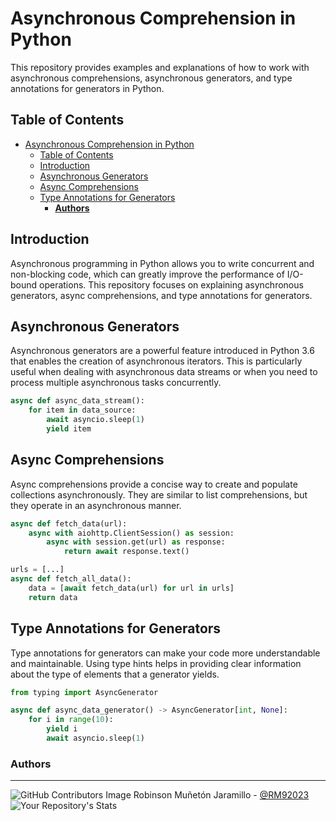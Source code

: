 # Asynchronous Comprehension in Python

This repository provides examples and explanations of how to work with asynchronous comprehensions, asynchronous generators, and type annotations for generators in Python.

## Table of Contents

- [Asynchronous Comprehension in Python](#asynchronous-comprehension-in-python)
  - [Table of Contents](#table-of-contents)
  - [Introduction](#introduction)
  - [Asynchronous Generators](#asynchronous-generators)
  - [Async Comprehensions](#async-comprehensions)
  - [Type Annotations for Generators](#type-annotations-for-generators)
    - [**Authors**](#authors)

## Introduction

Asynchronous programming in Python allows you to write concurrent and non-blocking code, which can greatly improve the performance of I/O-bound operations. This repository focuses on explaining asynchronous generators, async comprehensions, and type annotations for generators.

## Asynchronous Generators

Asynchronous generators are a powerful feature introduced in Python 3.6 that enables the creation of asynchronous iterators. This is particularly useful when dealing with asynchronous data streams or when you need to process multiple asynchronous tasks concurrently.

```python
async def async_data_stream():
    for item in data_source:
        await asyncio.sleep(1)
        yield item
```

## Async Comprehensions

Async comprehensions provide a concise way to create and populate collections asynchronously. They are similar to list comprehensions, but they operate in an asynchronous manner.

```python
async def fetch_data(url):
    async with aiohttp.ClientSession() as session:
        async with session.get(url) as response:
            return await response.text()

urls = [...]
async def fetch_all_data():
    data = [await fetch_data(url) for url in urls]
    return data
```

## Type Annotations for Generators

Type annotations for generators can make your code more understandable and maintainable. Using type hints helps in providing clear information about the type of elements that a generator yields.

```python
from typing import AsyncGenerator

async def async_data_generator() -> AsyncGenerator[int, None]:
    for i in range(10):
        yield i
        await asyncio.sleep(1)
```


### **Authors**
--- 

![GitHub Contributors Image](https://contrib.rocks/image?repo=RM92023/holbertonschool-low_level_programming)
Robinson Muñetón Jaramillo - <a href="https://github.com/RM92023" target="_blank"> @RM92023</a> ![Your Repository's Stats](https://github-readme-stats.vercel.app/api?username=RM92023&show_icons=true)